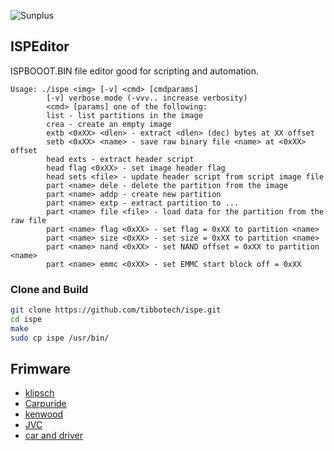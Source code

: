 ![Sunplus](https://www.sunplus.com/images/sunpluslogo.jpg)

## ISPEditor
ISPBOOOT.BIN file editor good for scripting and automation.
```
Usage: ./ispe <img> [-v] <cmd> [cmdparams]
        [-v] verbose mode (-vvv.. increase verbosity)
        <cmd> [params] one of the following:
        list - list partitions in the image
        crea - create an empty image
        extb <0xXX> <dlen> - extract <dlen> (dec) bytes at XX offset
        setb <0xXX> <name> - save raw binary file <name> at <0xXX> offset
        head exts - extract header script
        head flag <0xXX> - set image header flag
        head sets <file> - update header script from script image file
        part <name> dele - delete the partition from the image
        part <name> addp - create new partition
        part <name> extp - extract partition to ...
        part <name> file <file> - load data for the partition from the raw file
        part <name> flag <0xXX> - set flag = 0xXX to partition <name>
        part <name> size <0xXX> - set size = 0xXX to partition <name>
        part <name> nand <0xXX> - set NAND offset = 0xXX to partition <name>
        part <name> emmc <0xXX> - set EMMC start block off = 0xXX
```
### Clone and Build
```bash
git clone https://github.com/tibbotech/ispe.git
cd ispe
make
sudo cp ispe /usr/bin/
```

## Frimware
- [klipsch](firmware/klipsch/README.md)
- [Carpuride](firmware/carpuride/README.md)
- [kenwood](firmware/kenwood/README.md)
- [JVC](firmware/jvc/README.md)
- [car and driver](firmware/caranddriver/README.md)
